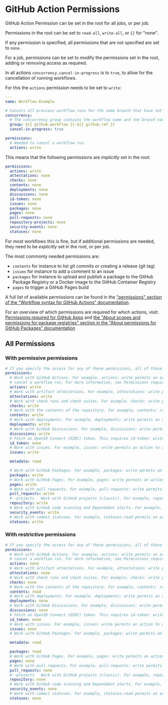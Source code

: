 # GitHub Action Permissions

GitHub Action Permission can be set in the root for all jobs, or per job.

Permissions in the root can be set to `read-all`, `write-all`, or `{}` for "none".

If any permission is specified, all permissions that are not specified are set to `none`.

For a job, permissions can be set to modify the permissions set in the root, adding or removing access as required.

In all actions `concurrency.cancel-in-progress` is to `true`, to allow for the cancellation of running workflows.

For this the `actions` permission needs to be set to `write`:

```yaml
---
name: Workflow Example

# Cancels all previous workflow runs for the same branch that have not yet completed.
concurrency:
  # The concurrency group contains the workflow name and the branch name.
  group: ${{ github.workflow }}-${{ github.ref }}
  cancel-in-progress: true

permissions:
  # Needed to cancel a workflow run.
  actions: write
```

This means that the following permissions are _implicitly_ set in the root:

```yaml
permissions:
  actions: write
  attestations: none
  checks: none
  contents: none
  deployments: none
  discussions: none
  id-token: none
  issues: none
  packages: none
  pages: none
  pull-requests: none
  repository-projects: none
  security-events: none
  statuses: none
```
For most workflows this is fine, but if additional permissions are needed, they need to be _explicitly_ set in the root, or per job.

The most commonly needed permissions are:

- `contents` for instance to list git commits or creating a release (git tag)
- `issues` for instance to add a comment to an issue
- `packages` for instance to upload and publish a package to the GitHub Package Registry or a Docker image to the GitHub Container Registry
- `pages` to trigger a GitHub Pages build

A full list of available permissions can be found in the ["permissions" section of the "Workflow syntax for GitHub Actions" documentation](https://docs.github.com/en/actions/writing-workflows/workflow-syntax-for-github-actions#permissions).

For an overview of which permissions are required for which actions, visit: [Permissions required for GitHub Apps](https://docs.github.com/en/rest/authentication/permissions-required-for-github-apps) and [the "About scopes and permissions for package registries" section in the "About permissions for GitHub Packages" documentation](https://docs.github.com/en/packages/learn-github-packages/about-permissions-for-github-packages#about-scopes-and-permissions-for-package-registries)


## All Permissions

### With permissive permissions

```yaml
# If you specify the access for any of these permissions, all of those that are not specified are set to "none".
permissions:
  # Work with GitHub Actions. For example, actions: write permits an action to
  # cancel a workflow run. For more information, see Permissions required for GitHub Apps.
  actions: write
  # Work with artifact attestations. For example, attestations: write permits an action to generate an artifact attestation for a build. For more information, see Using artifact attestations to establish provenance for builds
  attestations: write
  # Work with check runs and check suites. For example, checks: write permits an action to create a check run. For more information, see Permissions required for GitHub Apps.
  checks: write
  # Work with the contents of the repository. For example, contents: read permits an action to list the commits, and contents: write allows the action to create a release. For more information, see Permissions required for GitHub Apps.
  contents: write
  # Work with deployments. For example, deployments: write permits an action to create a new deployment. For more information, see Permissions required for GitHub Apps.
  deployments: write
  # Work with GitHub Discussions. For example, discussions: write permits an action to close or delete a discussion. For more information, see Using the GraphQL API for Discussions.
  discussions: write
  # Fetch an OpenID Connect (OIDC) token. This requires id-token: write. For more information, see About security hardening with OpenID Connect
  id_token: none
  # Work with issues. For example, issues: write permits an action to add a comment to an issue. For more information, see Permissions required for GitHub Apps.
  issues: write

  metadata:	read

  # Work with GitHub Packages. For example, packages: write permits an action to upload and publish packages on GitHub Packages. For more information, see About permissions for GitHub Packages.
  packages: write
  # Work with GitHub Pages. For example, pages: write permits an action to request a GitHub Pages build. For more information, see Permissions required for GitHub Apps.
  pages: write
  # Work with pull requests. For example, pull-requests: write permits an action to add a label to a pull request. For more information, see Permissions required for GitHub Apps.
  pull_requests: write
  # -projects	Work with GitHub projects (classic). For example, repository-projects: write permits an action to add a column to a project (classic). For more information, see Permissions required for GitHub Apps.
  repository: write
  # Work with GitHub code scanning and Dependabot alerts. For example, security-events: read permits an action to list the Dependabot alerts for the repository, and security-events: write allows an action to update the status of a code scanning alert. For more information, see Repository permissions for 'Code scanning alerts' and Repository permissions for 'Dependabot alerts' in "Permissions required for GitHub Apps."
  security_events: write
  # Work with commit statuses. For example, statuses:read permits an action to list the commit statuses for a given reference. For more information, see Permissions required for GitHub Apps.
  statuses: write
```

### With restrictive permissions

```yaml
# If you specify the access for any of these permissions, all of those that are not specified are set to "none".
permissions:
  # Work with GitHub Actions. For example, actions: write permits an action to
  # cancel a workflow run. For more information, see Permissions required for GitHub Apps.
  actions: none
  # Work with artifact attestations. For example, attestations: write permits an action to generate an artifact attestation for a build. For more information, see Using artifact attestations to establish provenance for builds
  attestations: none
  # Work with check runs and check suites. For example, checks: write permits an action to create a check run. For more information, see Permissions required for GitHub Apps.
  checks: none
  # Work with the contents of the repository. For example, contents: read permits an action to list the commits, and contents: write allows the action to create a release. For more information, see Permissions required for GitHub Apps.
  contents: read
  # Work with deployments. For example, deployments: write permits an action to create a new deployment. For more information, see Permissions required for GitHub Apps.
  deployments: none
  # Work with GitHub Discussions. For example, discussions: write permits an action to close or delete a discussion. For more information, see Using the GraphQL API for Discussions.
  discussions: none
  # Fetch an OpenID Connect (OIDC) token. This requires id-token: write. For more information, see About security hardening with OpenID Connect
  id_token: none
  # Work with issues. For example, issues: write permits an action to add a comment to an issue. For more information, see Permissions required for GitHub Apps.
  issues: none
  # Work with GitHub Packages. For example, packages: write permits an action to upload and publish packages on GitHub Packages. For more information, see About permissions for GitHub Packages.

  metadata:	read

  packages: read
  # Work with GitHub Pages. For example, pages: write permits an action to request a GitHub Pages build. For more information, see Permissions required for GitHub Apps.
  pages: none
  # Work with pull requests. For example, pull-requests: write permits an action to add a label to a pull request. For more information, see Permissions required for GitHub Apps.
  pull_requests: none
  # -projects	Work with GitHub projects (classic). For example, repository-projects: write permits an action to add a column to a project (classic). For more information, see Permissions required for GitHub Apps.
  repository: none
  # Work with GitHub code scanning and Dependabot alerts. For example, security-events: read permits an action to list the Dependabot alerts for the repository, and security-events: write allows an action to update the status of a code scanning alert. For more information, see Repository permissions for 'Code scanning alerts' and Repository permissions for 'Dependabot alerts' in "Permissions required for GitHub Apps."
  security_events: none
  # Work with commit statuses. For example, statuses:read permits an action to list the commit statuses for a given reference. For more information, see Permissions required for GitHub Apps.
  statuses: none
```
